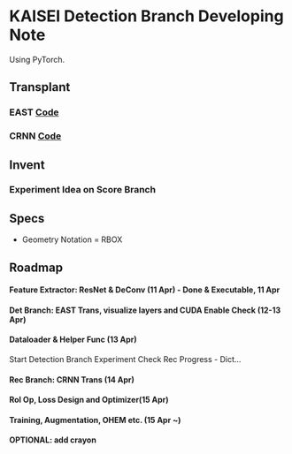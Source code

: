 # KAISEI Detection Branch Developing Note

Using PyTorch.

## Transplant
### EAST [Code](https://github.com/argman/east)
### CRNN [Code](https://github.com/bgshih/crnn)

## Invent
### Experiment Idea on Score Branch

## Specs
- Geometry Notation = RBOX

## Roadmap
#### Feature Extractor: ResNet & DeConv (11 Apr) - Done & Executable, 11 Apr
#### Det Branch: EAST Trans, visualize layers and CUDA Enable Check (12-13 Apr)
#### Dataloader & Helper Func (13 Apr)
Start Detection Branch Experiment
Check Rec Progress - Dict...
#### Rec Branch: CRNN Trans (14 Apr)
#### RoI Op, Loss Design and Optimizer(15 Apr)
#### Training, Augmentation, OHEM etc. (15 Apr ~)
#### OPTIONAL: add crayon